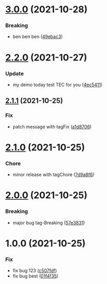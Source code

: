 # [3.0.0](https://github.com/eoludotun/tag-8/compare/v2.2.0...v3.0.0) (2021-10-28)


### Breaking

* ben ben ben ([49ebac3](https://github.com/eoludotun/tag-8/commit/49ebac382e1cd88903cbfe4599f44d4434629bff))

# [2.2.0](https://github.com/eoludotun/tag-8/compare/v2.1.1...v2.2.0) (2021-10-27)


### Update

* my demo today test TEC for you ([4ec5411](https://github.com/eoludotun/tag-8/commit/4ec5411b79a20c8b7dd3e815906a2fdcd9099dc3))

## [2.1.1](https://github.com/eoludotun/tag-8/compare/v2.1.0...v2.1.1) (2021-10-25)


### Fix

* patch message with tagFix ([a1d8706](https://github.com/eoludotun/tag-8/commit/a1d870602a255bb73a34e2c2e89444b4199327e6))

# [2.1.0](https://github.com/eoludotun/tag-8/compare/v2.0.0...v2.1.0) (2021-10-25)


### Chore

* minor release with tagChore ([7d9a8f6](https://github.com/eoludotun/tag-8/commit/7d9a8f68f39e100bfb1b9a1498c6bee5f55a2a3a))

# [2.0.0](https://github.com/eoludotun/tag-8/compare/v1.0.0...v2.0.0) (2021-10-25)


### Breaking

* major  bug tag-Breaking ([57e3831](https://github.com/eoludotun/tag-8/commit/57e3831fcd9157dd3820b3b443ae0fa75902c2cc))

# 1.0.0 (2021-10-25)


### Fix

* fix bug 123 ([c507fdf](https://github.com/eoludotun/tag-8/commit/c507fdf5be69e5818ac9564cd389594a6804be96))
* fix bug best ([01f4f35](https://github.com/eoludotun/tag-8/commit/01f4f358cd624dd98d48bb53b250f393aeeb2951))
